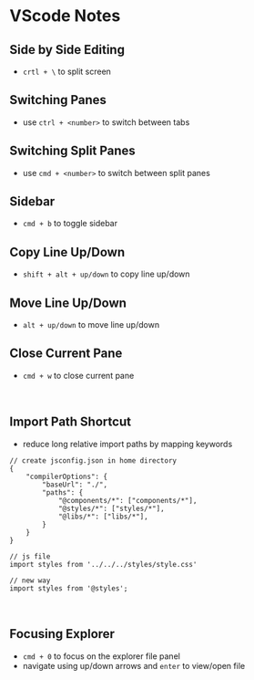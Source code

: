 # VScode Notes

## Side by Side Editing
- `crtl + \` to split screen

## Switching Panes
- use `ctrl + <number>` to switch between tabs

## Switching Split Panes
- use `cmd + <number>` to switch between split panes

## Sidebar
- `cmd + b` to toggle sidebar

## Copy Line Up/Down
- `shift + alt + up/down` to copy line up/down

## Move Line Up/Down
- `alt + up/down` to move line up/down

## Close Current Pane
- `cmd + w` to close current pane

<br>

## Import Path Shortcut
- reduce long relative import paths by mapping keywords
```
// create jsconfig.json in home directory
{
	"compilerOptions": {
		"baseUrl": "./",
		"paths": {
			"@components/*": ["components/*"],
			"@styles/*": ["styles/*"],
			"@libs/*": ["libs/*"],
		}
	}
}

// js file
import styles from '../../../styles/style.css'

// new way
import styles from '@styles';
```
<br>

## Focusing Explorer
- `cmd + 0` to focus on the explorer file panel
- navigate using up/down arrows and `enter` to view/open file
<br>
